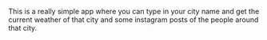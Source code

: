 This is a really simple app where you can type in your city name and get the current weather of that city and some instagram posts of the people around that city.
